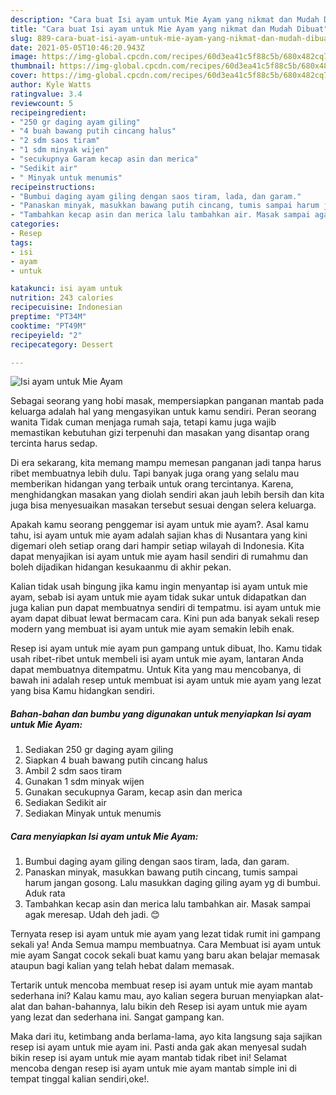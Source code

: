 ```yaml
---
description: "Cara buat Isi ayam untuk Mie Ayam yang nikmat dan Mudah Dibuat"
title: "Cara buat Isi ayam untuk Mie Ayam yang nikmat dan Mudah Dibuat"
slug: 889-cara-buat-isi-ayam-untuk-mie-ayam-yang-nikmat-dan-mudah-dibuat
date: 2021-05-05T10:46:20.943Z
image: https://img-global.cpcdn.com/recipes/60d3ea41c5f88c5b/680x482cq70/isi-ayam-untuk-mie-ayam-foto-resep-utama.jpg
thumbnail: https://img-global.cpcdn.com/recipes/60d3ea41c5f88c5b/680x482cq70/isi-ayam-untuk-mie-ayam-foto-resep-utama.jpg
cover: https://img-global.cpcdn.com/recipes/60d3ea41c5f88c5b/680x482cq70/isi-ayam-untuk-mie-ayam-foto-resep-utama.jpg
author: Kyle Watts
ratingvalue: 3.4
reviewcount: 5
recipeingredient:
- "250 gr daging ayam giling"
- "4 buah bawang putih cincang halus"
- "2 sdm saos tiram"
- "1 sdm minyak wijen"
- "secukupnya Garam kecap asin dan merica"
- "Sedikit air"
- " Minyak untuk menumis"
recipeinstructions:
- "Bumbui daging ayam giling dengan saos tiram, lada, dan garam."
- "Panaskan minyak, masukkan bawang putih cincang, tumis sampai harum jangan gosong. Lalu masukkan daging giling ayam yg di bumbui. Aduk rata"
- "Tambahkan kecap asin dan merica lalu tambahkan air. Masak sampai agak meresap. Udah deh jadi. 😊"
categories:
- Resep
tags:
- isi
- ayam
- untuk

katakunci: isi ayam untuk 
nutrition: 243 calories
recipecuisine: Indonesian
preptime: "PT34M"
cooktime: "PT49M"
recipeyield: "2"
recipecategory: Dessert

---
```



![Isi ayam untuk Mie Ayam](https://img-global.cpcdn.com/recipes/60d3ea41c5f88c5b/680x482cq70/isi-ayam-untuk-mie-ayam-foto-resep-utama.jpg)

Sebagai seorang yang hobi masak, mempersiapkan panganan mantab pada keluarga adalah hal yang mengasyikan untuk kamu sendiri. Peran seorang  wanita Tidak cuman menjaga rumah saja, tetapi kamu juga wajib memastikan kebutuhan gizi terpenuhi dan masakan yang disantap orang tercinta harus sedap.

Di era  sekarang, kita memang mampu memesan panganan jadi tanpa harus ribet membuatnya lebih dulu. Tapi banyak juga orang yang selalu mau memberikan hidangan yang terbaik untuk orang tercintanya. Karena, menghidangkan masakan yang diolah sendiri akan jauh lebih bersih dan kita juga bisa menyesuaikan masakan tersebut sesuai dengan selera keluarga. 



Apakah kamu seorang penggemar isi ayam untuk mie ayam?. Asal kamu tahu, isi ayam untuk mie ayam adalah sajian khas di Nusantara yang kini digemari oleh setiap orang dari hampir setiap wilayah di Indonesia. Kita dapat menyajikan isi ayam untuk mie ayam hasil sendiri di rumahmu dan boleh dijadikan hidangan kesukaanmu di akhir pekan.

Kalian tidak usah bingung jika kamu ingin menyantap isi ayam untuk mie ayam, sebab isi ayam untuk mie ayam tidak sukar untuk didapatkan dan juga kalian pun dapat membuatnya sendiri di tempatmu. isi ayam untuk mie ayam dapat dibuat lewat bermacam cara. Kini pun ada banyak sekali resep modern yang membuat isi ayam untuk mie ayam semakin lebih enak.

Resep isi ayam untuk mie ayam pun gampang untuk dibuat, lho. Kamu tidak usah ribet-ribet untuk membeli isi ayam untuk mie ayam, lantaran Anda dapat membuatnya ditempatmu. Untuk Kita yang mau mencobanya, di bawah ini adalah resep untuk membuat isi ayam untuk mie ayam yang lezat yang bisa Kamu hidangkan sendiri.

<!--inarticleads1-->

##### Bahan-bahan dan bumbu yang digunakan untuk menyiapkan Isi ayam untuk Mie Ayam:

1. Sediakan 250 gr daging ayam giling
1. Siapkan 4 buah bawang putih cincang halus
1. Ambil 2 sdm saos tiram
1. Gunakan 1 sdm minyak wijen
1. Gunakan secukupnya Garam, kecap asin dan merica
1. Sediakan Sedikit air
1. Sediakan  Minyak untuk menumis




<!--inarticleads2-->

##### Cara menyiapkan Isi ayam untuk Mie Ayam:

1. Bumbui daging ayam giling dengan saos tiram, lada, dan garam.
1. Panaskan minyak, masukkan bawang putih cincang, tumis sampai harum jangan gosong. Lalu masukkan daging giling ayam yg di bumbui. Aduk rata
1. Tambahkan kecap asin dan merica lalu tambahkan air. Masak sampai agak meresap. Udah deh jadi. 😊




Ternyata resep isi ayam untuk mie ayam yang lezat tidak rumit ini gampang sekali ya! Anda Semua mampu membuatnya. Cara Membuat isi ayam untuk mie ayam Sangat cocok sekali buat kamu yang baru akan belajar memasak ataupun bagi kalian yang telah hebat dalam memasak.

Tertarik untuk mencoba membuat resep isi ayam untuk mie ayam mantab sederhana ini? Kalau kamu mau, ayo kalian segera buruan menyiapkan alat-alat dan bahan-bahannya, lalu bikin deh Resep isi ayam untuk mie ayam yang lezat dan sederhana ini. Sangat gampang kan. 

Maka dari itu, ketimbang anda berlama-lama, ayo kita langsung saja sajikan resep isi ayam untuk mie ayam ini. Pasti anda gak akan menyesal sudah bikin resep isi ayam untuk mie ayam mantab tidak ribet ini! Selamat mencoba dengan resep isi ayam untuk mie ayam mantab simple ini di tempat tinggal kalian sendiri,oke!.

